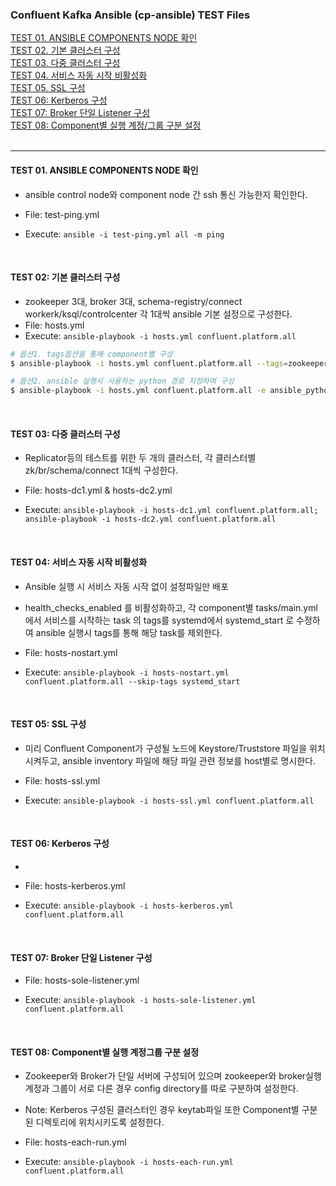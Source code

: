 
### Confluent Kafka Ansible (cp-ansible) TEST Files  
  
[TEST 01. ANSIBLE COMPONENTS NODE 확인](#test-01-ansible-components-node-확인)  
[TEST 02. 기본 클러스터 구성](#test-02-기본-클러스터-구성)  
[TEST 03. 다중 클러스터 구성](#test-03-다중-클러스터-구성)  
[TEST 04. 서비스 자동 시작 비활성화](#test-04-서비스-자동-시작-비활성화)  
[TEST 05. SSL 구성](#test-05-ssl-구성)  
[TEST 06: Kerberos 구성](#test-06-kerberos-구성)  
[TEST 07: Broker 단일 Listener 구성](#test-07-broker-단일-listener-구성)  
[TEST 08: Component별 실행 계정/그룹 구분 설정](#test-08-component별-실행-계정그룹-구분-설정)
  <br/><br/>  

---------------------------------------------

#### TEST 01. ANSIBLE COMPONENTS NODE 확인
- ansible control node와 component node 간 ssh 통신 가능한지 확인한다. 
- File: test-ping.yml  
- Execute: `ansible -i test-ping.yml all -m ping`   
  
  <br/>
#### TEST 02: 기본 클러스터 구성
- zookeeper 3대, broker 3대, schema-registry/connect workerk/ksql/controlcenter 각 1대씩 ansible 기본 설정으로 구성한다.
- File: hosts.yml   
- Execute: `ansible-playbook -i hosts.yml confluent.platform.all`  
```bash  
# 옵션1. tags옵션을 통해 component별 구성
$ ansible-playbook -i hosts.yml confluent.platform.all --tags=zookeeper  

# 옵션2. ansible 실행시 사용하는 python 경로 지정하여 구성 
$ ansible-playbook -i hosts.yml confluent.platform.all -e ansible_python_interpreter=/usr/bin/python3  
```    
  
  <br/>
  
#### TEST 03: 다중 클러스터 구성 
- Replicator등의 테스트를 위한 두 개의 클러스터, 각 클러스터별 zk/br/schema/connect 1대씩 구성한다.
- File: hosts-dc1.yml & hosts-dc2.yml  
- Execute: `ansible-playbook -i hosts-dc1.yml confluent.platform.all; ansible-playbook -i hosts-dc2.yml confluent.platform.all`  
  
  <br/>
  
#### TEST 04: 서비스 자동 시작 비활성화  
- Ansible 실행 시 서비스 자동 시작 없이 설정파일만 배포
- health_checks_enabled 를 비활성화하고, 각 component별 tasks/main.yml 에서 서비스를 시작하는 task 의 tags를
systemd에서 systemd_start 로 수정하여 ansible 실행시 tags를 통해 해당 task를 제외한다.
- File: hosts-nostart.yml    
- Execute: `ansible-playbook -i hosts-nostart.yml confluent.platform.all --skip-tags systemd_start`   
  
  <br/>
#### TEST 05: SSL 구성 
- 미리 Confluent Component가 구성될 노드에 Keystore/Truststore 파일을 위치시켜두고, ansible inventory 파일에 해당 파일 관련 정보를 host별로 명시한다.
- File: hosts-ssl.yml  
- Execute: `ansible-playbook -i hosts-ssl.yml confluent.platform.all`
  
  <br/>
#### TEST 06: Kerberos 구성  
- 
- File: hosts-kerberos.yml   
- Execute: `ansible-playbook -i hosts-kerberos.yml confluent.platform.all`  
  
  <br/>
#### TEST 07: Broker 단일 Listener 구성  
- File: hosts-sole-listener.yml   
- Execute: `ansible-playbook -i hosts-sole-listener.yml confluent.platform.all`
  
  <br/>
#### TEST 08: Component별 실행 계정그룹 구분 설정 
- Zookeeper와 Broker가 단일 서버에 구성되어 있으며 zookeeper와 broker실행 계정과 그룹이 서로 다른 경우 config directory를 따로 구분하여 설정한다. 
- Note: Kerberos 구성된 클러스터인 경우 keytab파일 또한 Component별 구분된 디렉토리에 위치시키도록 설정한다.  
- File: hosts-each-run.yml   
- Execute: `ansible-playbook -i hosts-each-run.yml confluent.platform.all`
    
  <br/>
